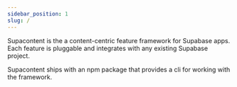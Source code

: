 ```yaml
---
sidebar_position: 1
slug: /
---
```


Supacontent is the a content-centric feature framework for Supabase apps. Each feature is pluggable and integrates with any existing Supabase project.

Supacontent ships with an npm package that provides a cli for working with the framework.

